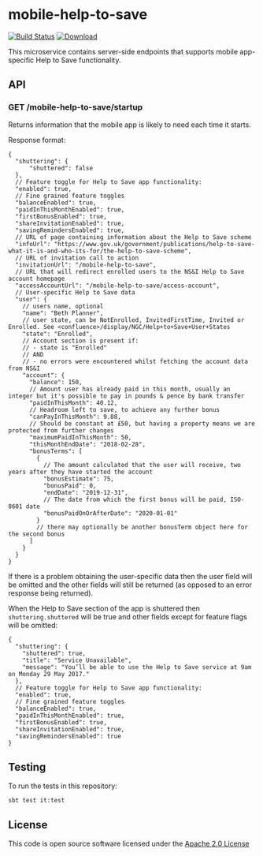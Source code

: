# mobile-help-to-save

[![Build Status](https://travis-ci.org/hmrc/mobile-help-to-save.svg)](https://travis-ci.org/hmrc/mobile-help-to-save) [ ![Download](https://api.bintray.com/packages/hmrc/releases/mobile-help-to-save/images/download.svg) ](https://bintray.com/hmrc/releases/mobile-help-to-save/_latestVersion)

This microservice contains server-side endpoints that supports mobile app-specific Help to Save functionality.

## API

### GET /mobile-help-to-save/startup

Returns information that the mobile app is likely to need each time it starts.

Response format:

```
{
  "shuttering": {
      "shuttered": false
  },
  // Feature toggle for Help to Save app functionality:
  "enabled": true,
  // Fine grained feature toggles
  "balanceEnabled": true,
  "paidInThisMonthEnabled": true,
  "firstBonusEnabled": true,
  "shareInvitationEnabled": true,
  "savingRemindersEnabled": true,
  // URL of page containing information about the Help to Save scheme
  "infoUrl": "https://www.gov.uk/government/publications/help-to-save-what-it-is-and-who-its-for/the-help-to-save-scheme",
  // URL of invitation call to action
  "invitationUrl": "/mobile-help-to-save",
  // URL that will redirect enrolled users to the NS&I Help to Save account homepage
  "accessAccountUrl": "/mobile-help-to-save/access-account",
  // User-specific Help to Save data
  "user": {
    // users name, optional
    "name": "Beth Planner",
    // user state, can be NotEnrolled, InvitedFirstTime, Invited or Enrolled. See <confluence>/display/NGC/Help+to+Save+User+States
    "state": "Enrolled",
    // Account section is present if:
    // - state is "Enrolled"
    // AND
    // - no errors were encountered whilst fetching the account data from NS&I
    "account": {
      "balance": 150,
      // Amount user has already paid in this month, usually an integer but it's possible to pay in pounds & pence by bank transfer
      "paidInThisMonth": 40.12,
      // Headroom left to save, to achieve any further bonus
      "canPayInThisMonth": 9.88,
      // Should be constant at £50, but having a property means we are protected from further changes
      "maximumPaidInThisMonth": 50,
      "thisMonthEndDate": "2018-02-28",
      "bonusTerms": [
        {
          // The amount calculated that the user will receive, two years after they have started the account
          "bonusEstimate": 75,
          "bonusPaid": 0,
          "endDate": "2019-12-31",
          // The date from which the first bonus will be paid, ISO-8601 date
          "bonusPaidOnOrAfterDate": "2020-01-01"
        }
        // there may optionally be another bonusTerm object here for the second bonus
      ]
    }
  }
}
```

If there is a problem obtaining the user-specific data then the user field will be omitted and the other fields will still be returned (as opposed to an error response being returned).

When the Help to Save section of the app is shuttered then `shuttering.shuttered` will be true and other fields except for feature flags will be omitted:
```
{
  "shuttering": {
    "shuttered": true,
    "title": "Service Unavailable",
    "message": "You’ll be able to use the Help to Save service at 9am on Monday 29 May 2017."
  },
  // Feature toggle for Help to Save app functionality:
  "enabled": true,
  // Fine grained feature toggles
  "balanceEnabled": true,
  "paidInThisMonthEnabled": true,
  "firstBonusEnabled": true,
  "shareInvitationEnabled": true,
  "savingRemindersEnabled": true
}
```

## Testing

To run the tests in this repository:

    sbt test it:test

## License

This code is open source software licensed under the [Apache 2.0 License]("http://www.apache.org/licenses/LICENSE-2.0.html")
